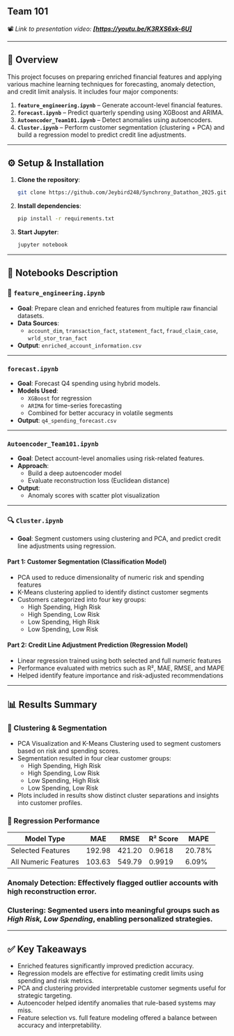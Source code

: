 
## **Team 101**  
📽️ _Link to presentation video: **[https://youtu.be/K3RXS6xk-6U]**_

---

## 📌 Overview

This project focuses on preparing enriched financial features and applying various machine learning techniques for forecasting, anomaly detection, and credit limit analysis. It includes four major components:

1. **`feature_engineering.ipynb`** – Generate account-level financial features.
2. **`forecast.ipynb`** – Predict quarterly spending using XGBoost and ARIMA.
3. **`Autoencoder_Team101.ipynb`** – Detect anomalies using autoencoders.
4. **`Cluster.ipynb`** –  Perform customer segmentation (clustering + PCA) and build a regression model to predict credit line adjustments.

---
## ⚙️ Setup & Installation

1. **Clone the repository**:
   ```bash
   git clone https://github.com/Jeybird248/Synchrony_Datathon_2025.git
   ```

2. **Install dependencies**:
   ```bash
   pip install -r requirements.txt
   ```

3. **Start Jupyter**:
   ```bash
   jupyter notebook
   ```

---

## 📂 Notebooks Description

### 🔧 `feature_engineering.ipynb`
- **Goal**: Prepare clean and enriched features from multiple raw financial datasets.
- **Data Sources**:  
  - `account_dim`, `transaction_fact`, `statement_fact`, `fraud_claim_case`, `wrld_stor_tran_fact`
- **Output**: `enriched_account_information.csv`

---

### `forecast.ipynb`
- **Goal**: Forecast Q4 spending using hybrid models.
- **Models Used**:
  - `XGBoost` for regression  
  - `ARIMA` for time-series forecasting  
  - Combined for better accuracy in volatile segments
- **Output**: `q4_spending_forecast.csv`

---

### `Autoencoder_Team101.ipynb`
- **Goal**: Detect account-level anomalies using risk-related features.
- **Approach**:
  - Build a deep autoencoder model
  - Evaluate reconstruction loss (Euclidean distance)
- **Output**:
  - Anomaly scores with scatter plot visualization

---

### 🔍 `Cluster.ipynb`
- **Goal**: Segment customers using clustering and PCA, and predict credit line adjustments using regression.

#### Part 1: Customer Segmentation (Classification Model)
- PCA used to reduce dimensionality of numeric risk and spending features
- K-Means clustering applied to identify distinct customer segments
- Customers categorized into four key groups:
  - High Spending, High Risk
  - High Spending, Low Risk
  - Low Spending, High Risk
  - Low Spending, Low Risk

#### Part 2: Credit Line Adjustment Prediction (Regression Model)
- Linear regression trained using both selected and full numeric features
- Performance evaluated with metrics such as R², MAE, RMSE, and MAPE
- Helped identify feature importance and risk-adjusted recommendations

---



## 📊 Results Summary

### 📌 Clustering & Segmentation

- PCA Visualization and K-Means Clustering used to segment customers based on risk and spending scores.
- Segmentation resulted in four clear customer groups:
  - High Spending, High Risk  
  - High Spending, Low Risk  
  - Low Spending, High Risk  
  - Low Spending, Low Risk  
- Plots included in results show distinct cluster separations and insights into customer profiles.


### 🔢 Regression Performance

| Model Type           | MAE     | RMSE    | R² Score | MAPE   |
|----------------------|---------|---------|----------|--------|
| Selected Features    | 192.98  | 421.20  | 0.9618   | 20.78% |
| All Numeric Features | 103.63  | 549.79  | 0.9919   | 6.09%  |


### Anomaly Detection: Effectively flagged outlier accounts with high reconstruction error.

### Clustering: Segmented users into meaningful groups such as *High Risk, Low Spending*, enabling personalized strategies.

---

## ✅ Key Takeaways
- Enriched features significantly improved prediction accuracy.
- Regression models are effective for estimating credit limits using spending and risk metrics.
- PCA and clustering provided interpretable customer segments useful for strategic targeting.
- Autoencoder helped identify anomalies that rule-based systems may miss.
- Feature selection vs. full feature modeling offered a balance between accuracy and interpretability.
